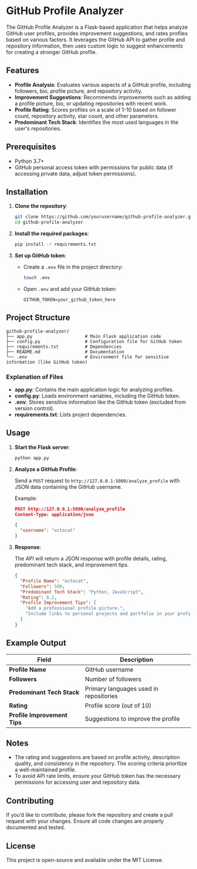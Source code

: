 # GitHub Profile Analyzer

The GitHub Profile Analyzer is a Flask-based application that helps analyze GitHub user profiles, provides improvement suggestions, and rates profiles based on various factors. It leverages the GitHub API to gather profile and repository information, then uses custom logic to suggest enhancements for creating a stronger GitHub profile.

## Features

- **Profile Analysis**: Evaluates various aspects of a GitHub profile, including followers, bio, profile picture, and repository activity.
- **Improvement Suggestions**: Recommends improvements such as adding a profile picture, bio, or updating repositories with recent work.
- **Profile Rating**: Scores profiles on a scale of 1-10 based on follower count, repository activity, star count, and other parameters.
- **Predominant Tech Stack**: Identifies the most used languages in the user's repositories.

## Prerequisites

- Python 3.7+
- GitHub personal access token with permissions for public data (if accessing private data, adjust token permissions).

## Installation

1. **Clone the repository**:

   ```bash
   git clone https://github.com/yourusername/github-profile-analyzer.git
   cd github-profile-analyzer
   ```

2. **Install the required packages**:

   ```bash
   pip install -r requirements.txt
   ```

3. **Set up GitHub token**:
   - Create a `.env` file in the project directory:
   
     ```bash
     touch .env
     ```

   - Open `.env` and add your GitHub token:

     ```plaintext
     GITHUB_TOKEN=your_github_token_here
     ```

## Project Structure

```
github-profile-analyzer/
├── app.py                    # Main Flask application code
├── config.py                 # Configuration file for GitHub token
├── requirements.txt          # Dependencies
├── README.md                 # Documentation
└── .env                      # Environment file for sensitive information (like GitHub token)
```

### Explanation of Files

- **app.py**: Contains the main application logic for analyzing profiles.
- **config.py**: Loads environment variables, including the GitHub token.
- **.env**: Stores sensitive information like the GitHub token (excluded from version control).
- **requirements.txt**: Lists project dependencies.

## Usage

1. **Start the Flask server**:

   ```bash
   python app.py
   ```

2. **Analyze a GitHub Profile**:

   Send a `POST` request to `http://127.0.0.1:5000/analyze_profile` with JSON data containing the GitHub username.

   Example:

   ```json
   POST http://127.0.0.1:5000/analyze_profile
   Content-Type: application/json

   {
     "username": "octocat"
   }
   ```

3. **Response**:

   The API will return a JSON response with profile details, rating, predominant tech stack, and improvement tips.

   ```json
   {
     "Profile Name": "octocat",
     "Followers": 500,
     "Predominant Tech Stack": "Python, JavaScript",
     "Rating": 8.2,
     "Profile Improvement Tips": [
       "Add a professional profile picture.",
       "Include links to personal projects and portfolio in your profile."
     ]
   }
   ```

## Example Output

| Field                  | Description                                                   |
|------------------------|---------------------------------------------------------------|
| **Profile Name**       | GitHub username                                              |
| **Followers**          | Number of followers                                          |
| **Predominant Tech Stack** | Primary languages used in repositories                      |
| **Rating**             | Profile score (out of 10)                                    |
| **Profile Improvement Tips** | Suggestions to improve the profile                        |

## Notes

- The rating and suggestions are based on profile activity, description quality, and consistency in the repository. The scoring criteria prioritize a well-maintained profile.
- To avoid API rate limits, ensure your GitHub token has the necessary permissions for accessing user and repository data.

## Contributing

If you’d like to contribute, please fork the repository and create a pull request with your changes. Ensure all code changes are properly documented and tested.

## License

This project is open-source and available under the MIT License.
